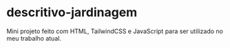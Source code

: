# descritivo-jardinagem
Mini projeto feito com HTML, TailwindCSS e JavaScript para ser utilizado no meu trabalho atual.
